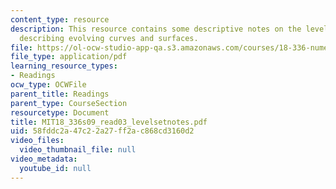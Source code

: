 ```yaml
---
content_type: resource
description: This resource contains some descriptive notes on the level set method
  describing evolving curves and surfaces.
file: https://ol-ocw-studio-app-qa.s3.amazonaws.com/courses/18-336-numerical-methods-for-partial-differential-equations-spring-2009/58fddc2a47c22a27ff2ac868cd3160d2_MIT18_336s09_read03_levelsetnotes.pdf
file_type: application/pdf
learning_resource_types:
- Readings
ocw_type: OCWFile
parent_title: Readings
parent_type: CourseSection
resourcetype: Document
title: MIT18_336s09_read03_levelsetnotes.pdf
uid: 58fddc2a-47c2-2a27-ff2a-c868cd3160d2
video_files:
  video_thumbnail_file: null
video_metadata:
  youtube_id: null
---
```

